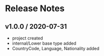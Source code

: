 # Release Notes

## v1.0.0 / 2020-07-31
- project created
- internal/Lower base type added
- CountryCode, Language, Nationality added